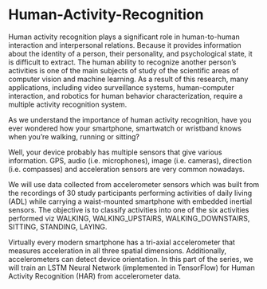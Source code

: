 # Human-Activity-Recognition

Human activity recognition plays a significant role in human-to-human interaction and interpersonal relations. Because it provides information about the identity of a person, their personality, and psychological state, it is difficult to extract. The human ability to recognize another person’s activities is one of the main subjects of study of the scientific areas of computer vision and machine learning. As a result of this research, many applications, including video surveillance systems, human-computer interaction, and robotics for human behavior characterization, require a multiple activity recognition system.

As we understand the importance of human activity recognition, have you ever wondered          how your smartphone, smartwatch or wristband knows when you’re walking, running or sitting?

 Well, your device probably has multiple sensors that give various information. GPS, audio (i.e. microphones), image (i.e. cameras), direction (i.e. compasses) and acceleration sensors are very common nowadays.

We will use data collected from accelerometer sensors which was built from the recordings of 30 study participants performing activities of daily living (ADL) while carrying a waist-mounted smartphone with embedded inertial sensors. The objective is to classify activities into one of the six activities performed viz WALKING, WALKING_UPSTAIRS, WALKING_DOWNSTAIRS, SITTING, STANDING, LAYING.

Virtually every modern smartphone has a tri-axial accelerometer that measures acceleration in all three spatial dimensions. Additionally, accelerometers can detect device orientation.
In this part of the series, we will train an LSTM Neural Network (implemented in TensorFlow) for Human Activity Recognition (HAR) from accelerometer data.

